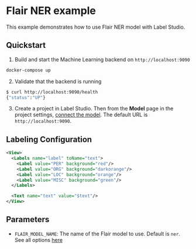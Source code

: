 <!--
---
title: NER labeling with Flair 
type: blog
tier: all
order: 75
meta_title: Use Flair with Label Studio
meta_description: Tutorial on how to use Label Studio and Flair for faster NER labeling 
categories:
    - Natural Language Processing
    - Named Entity Recognition
    - Flair
image: "/tutorials/flair.png"
---
-->

# Flair NER example

This example demonstrates how to use Flair NER model with Label Studio.

## Quickstart

1. Build and start the Machine Learning backend on `http://localhost:9090`

```bash
docker-compose up
```

2. Validate that the backend is running

```bash
$ curl http://localhost:9090/health
{"status":"UP"}
```

3. Create a project in Label Studio. Then from the **Model** page in the project settings, [connect the model](https://labelstud.io/guide/ml#Connect-the-model-to-Label-Studio). The default URL is `http://localhost:9090`.

## Labeling Configuration

```xml
<View>
  <Labels name="label" toName="text">
    <Label value="PER" background="red"/>
    <Label value="ORG" background="darkorange"/>
    <Label value="LOC" background="orange"/>
    <Label value="MISC" background="green"/>
  </Labels>

  <Text name="text" value="$text"/>
</View>
```


## Parameters

- `FLAIR_MODEL_NAME`: The name of the Flair model to use. Default is `ner`. See all options [here](https://flairnlp.github.io/docs/tutorial-basics/tagging-entities#list-of-ner-models)
